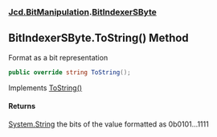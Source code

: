 ### [Jcd.BitManipulation](Jcd.BitManipulation.md 'Jcd.BitManipulation').[BitIndexerSByte](Jcd.BitManipulation.BitIndexerSByte.md 'Jcd.BitManipulation.BitIndexerSByte')

## BitIndexerSByte.ToString() Method

Format as a bit representation

```csharp
public override string ToString();
```

Implements [ToString()](Jcd.BitManipulation.IBitIndexer.ToString().md 'Jcd.BitManipulation.IBitIndexer.ToString()')

#### Returns

[System.String](https://docs.microsoft.com/en-us/dotnet/api/System.String 'System.String')
the bits of the value formatted as 0b0101...1111